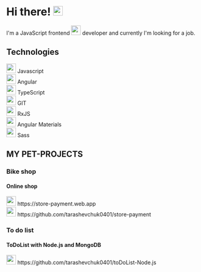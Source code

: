 <h1>Hi there!
    <img src="https://img.icons8.com/?size=512&id=1H52efUsDX7A&format=png" width=25px alt="angular">
</h1>
<p>I'm a JavaScript frontend 
    <img src="https://img.icons8.com/?size=512&id=71257&format=png" width=25px alt="angular">
    developer and currently I'm looking for a job.
</p>
<h2>Technologies</h2>
<section>
    <div>
        <img src="https://img.icons8.com/?size=512&id=108784&format=png" width=25px alt="angular">
        <span>Javascript</span>
    </div>
    <div>
        <img src="https://img.icons8.com/?size=512&id=71257&format=png" width=25px alt="angular">
        <span>Angular</span>
    </div>
    <div>
        <img src="https://img.icons8.com/?size=512&id=wpZmKzk11AzJ&format=png" width=25px alt="angular">
        <span>TypeScript</span>
    </div>
    <div>
        <img src="https://img.icons8.com/?size=512&id=20906&format=png" width=25px alt="angular">
        <span>GIT</span>
    </div>
    <div>
        <img src="https://seeklogo.com/images/R/rxjs-logo-1C13E67498-seeklogo.com.png" width=25px alt="angular">
        <span>RxJS</span>
    </div>
    <div>
        <img src="https://material.angular.io/assets/img/angular-material-logo.svg" width=25px alt="angular">
        <span>Angular Materials</span>
    </div>
    <div>
        <img src="https://img.icons8.com/?size=512&id=QBqFNfPPB2Kx&format=png" width=25px alt="angular">
        <span>Sass </span>
    </div>
</section>
<div>
    <h2> MY PET-PROJECTS</h2>
     <section>
        <h3>Bike shop</h3>
        <h4>Online shop </h4>
        <div>
            <img src="https://img.icons8.com/?size=512&id=1349&format=png" width=25px alt="">
            <span>https://store-payment.web.app</span>
            <br>
            <img src="https://img.icons8.com/?size=512&id=20906&format=png" width=25px alt="">
            <span>https://github.com/tarashevchuk0401/store-payment</span>
        </div>
    </section>
    <section>
        <h3>To do list</h3>
        <h4>ToDoList with Node.js and MongoDB</h4>
        <div>
            <img src="https://img.icons8.com/?size=512&id=20906&format=png" width=25px alt="">
            <span>https://github.com/tarashevchuk0401/toDoList-Node.js</span>
        </div>
    </section>
</div>
